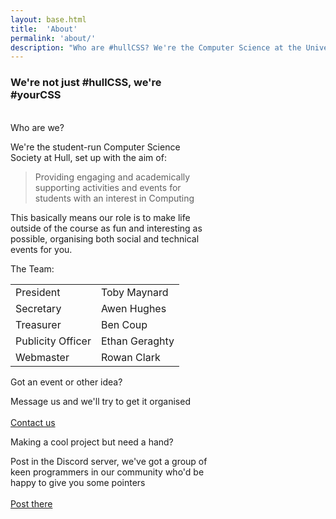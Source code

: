 ```yaml
---
layout: base.html
title:  'About'
permalink: 'about/'
description: "Who are #hullCSS? We're the Computer Science at the University of Hull, looking to make the lives of students more exciting and expand technology beyond the course."
---
```


<h3>We're not just #hullCSS, we're <br>
<span class="bigtext-slogan-thing">#yourCSS</span></h3>

<div class="grid-containter">
<br>

<div class="grid-33 mobile-grid-100">
<div class="card mb-2" style="max-width: 20rem;">
  <div class="card-header white">Who are we?</div>
  <div class="card-body text-secondary">
    <p class="card-text">We're the student-run Computer Science Society at Hull, set up with the aim of:  <br>
    <blockquote class="blockquote blockquotesmall">
Providing engaging and academically supporting activities and events for students with an interest in Computing
    </blockquote>
    This basically means our role is to make life outside of the course as fun and interesting as possible, organising both social and technical events for you.
    <br>
    </p>
  </div>
</div>
</div>

<div class="grid-33 mobile-grid-100">
<div class="card mb-2" style="max-width: 20rem;">
  <div class="card-header white">The Team: </div>
  <div class="card-body text-secondary">
    <table>
      <tr>
        <td class="font-weight-bold text-right">President</td>
        <td class="pl-2">Toby Maynard</td>
      </tr>
      <tr>
        <td class="font-weight-bold text-right">Secretary</td>
        <td class="pl-2">Awen Hughes</td>
      </tr>
      <tr>
        <td class="font-weight-bold text-right">Treasurer</td>
        <td class="pl-2">Ben Coup</td>
      </tr>
      <tr>
        <td class="font-weight-bold text-right">Publicity Officer</td>
        <td class="pl-2">Ethan Geraghty</td>
      </tr>
      <tr>
        <td class="font-weight-bold text-right">Webmaster</td>
        <td class="pl-2">Rowan Clark</td>
      </tr>
    </table>
  </div>
</div>
</div>

<div class="grid-33 mobile-grid-100">
<div class="card mb-2" style="max-width: 20rem;">
  <div class="card-header white">Got an event or other idea?</div>
  <div class="card-body text-secondary">
    <p class="card-text">Message us and we'll try to get it organised <br>
    <br>
    <a href="/contact" class="btn btn-success">Contact us</a>
    </p>
  </div>
</div>
</div>

<div class="grid-33 mobile-grid-100">
<div class="card mb-2" style="max-width: 20rem;">
  <div class="card-header white">Making a cool project but need a hand?</div>
  <div class="card-body text-secondary">
    <p class="card-text">Post in the Discord server, we've got a group of keen programmers in our community who'd be happy to give you some pointers  <br>
    <br>
    <a href="https://discord.com/invite/vnrG9Qc3Cj" class="btn btn-success">Post there</a>
    </p>
  </div>

</div>
</div>


